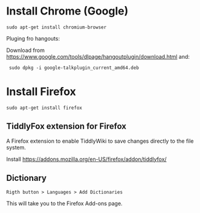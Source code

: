 Install Chrome (Google)
=======================

    sudo apt-get install chromium-browser
    
Pluging fro hangouts:

Download from <https://www.google.com/tools/dlpage/hangoutplugin/download.html> and:
    
     sudo dpkg -i google-talkplugin_current_amd64.deb 



Install Firefox
===============

    sudo apt-get install firefox



TiddlyFox extension for Firefox
-------------------------------

A Firefox extension to enable TiddlyWiki to save changes directly to the file system.

Install <https://addons.mozilla.org/en-US/firefox/addon/tiddlyfox/>

Dictionary
----------

    Rigth button > Languages > Add Dictionaries

This will take you to the Firefox Add-ons page.
